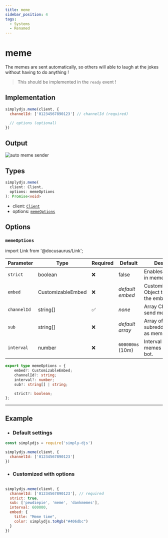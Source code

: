 ```yaml
---
title: meme
sidebar_position: 4
tags:
  - Systems
  - Renamed
---
```


# meme

The memes are sent automatically, so others will able to laugh at the jokes without having to do anything !

> This should be implemented in the `ready` event !


## Implementation

```js
simplydjs.meme(client, { 
  channelId: ['01234567890123'] // channelId (required)

  // options (optional)
})
```


## Output

![auto meme sender](https://i.postimg.cc/pLj9t8Js/image.png)

## Types
```ts
simplydjs.meme(
  client: Client,
  options: memeOptions
): Promise<void>
```

- client: [`Client`](https://old.discordjs.dev/#/docs/discord.js/main/class/Client)
- options: [`memeOptions`](#memeoptions)

## Options

### `memeOptions`

import Link from '@docusaurus/Link';

| Parameter | Type | Required | Default    | Description |
| --------- | ----- | -------- | -------- | ---------- |
| `strict` | <Link to="https://developer.mozilla.org/en-US/docs/Web/JavaScript/Reference/Global_Objects/Boolean">boolean</Link>       | ❌ | false | Enables strict mode in meme |
| `embed` | <Link to="../typedef/customizableembed">CustomizableEmbed</Link>         | ❌        | _default embed_  | CustomizableEmbed Object to customize the embed  |
| `channelId`       | <Link to="https://old.discordjs.dev/#/docs/discord.js/main/class/TextChannel?scrollTo=id">string[]</Link>       | ✅ | _none_     | Array Channel ID to send memes    |
| `sub` | <Link to="https://developer.mozilla.org/en-US/docs/Web/JavaScript/Reference/Global_Objects/String">string[]</Link> | ❌        | _default array_  | Array of custom subreddits to send as memes  |
| `interval`   | <Link to="https://developer.mozilla.org/en-US/docs/Web/JavaScript/Reference/Global_Objects/Number">number</Link>     | ❌        | `600000ms` (10m) | Interval between memes sent by the bot. |

```ts
export type memeOptions = {
	embed?: CustomizableEmbed;
	channelId?: string;
	interval?: number;
	sub?: string[] | string;

	strict?: boolean;
};
```

--------------------

## Example

- ### Default settings

```js title="meme.js"
const simplydjs = require('simply-djs')

simplydjs.meme(client, {
  channelId: ['01234567890123']
})
```

- ### Customized with options

```js title="meme.js"

simplydjs.meme(client, {
  channelId: ['01234567890123'], // required
  strict: true,
  sub: ['pewdiepie', 'meme', 'dankmemes'],
  interval: 600000,
  embed: {
    title: "Meme time",
    color: simplydjs.toRgb("#406dbc")
  }
})
```
